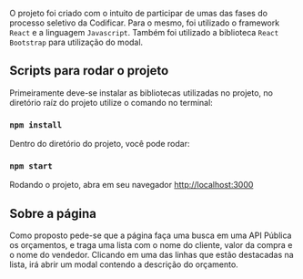 O projeto foi criado com o intuito de participar de umas das fases do processo seletivo da Codificar.
Para o mesmo, foi utilizado o framework `React` e a linguagem `Javascript`.
Também foi utilizado a biblioteca `React Bootstrap` para utilização do modal.

## Scripts para rodar o projeto

Primeiramente deve-se instalar as bibliotecas utilizadas no projeto, no diretório raíz do projeto utilize o comando no terminal:

### `npm install`

Dentro do diretório do projeto, você pode rodar:

### `npm start`

Rodando o projeto, abra em seu navegador [http://localhost:3000](http://localhost:3000)

## Sobre a página

Como proposto pede-se que a página faça uma busca em uma API Pública os orçamentos, e traga uma lista com o nome do cliente, valor da compra e o nome do vendedor. Clicando em uma das linhas que estão destacadas na lista, irá abrir um modal contendo a descrição do orçamento.
